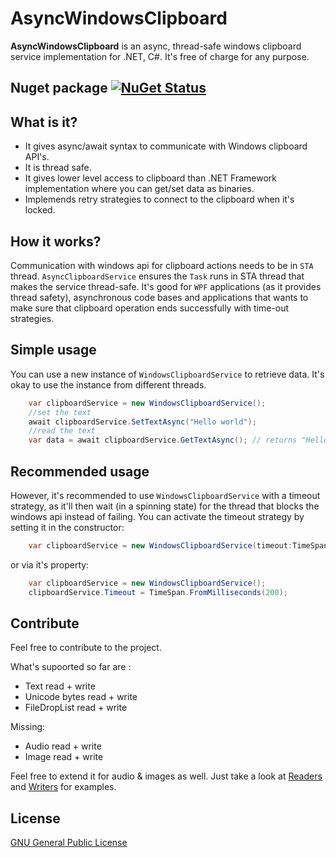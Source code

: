 # AsyncWindowsClipboard
**AsyncWindowsClipboard** is an async, thread-safe windows clipboard service implementation for .NET, C#. It's free of charge for any purpose.

## Nuget package  [![NuGet Status](https://img.shields.io/nuget/v/AsyncClipboardService.svg?style=flat)](https://nuget.org/packages/AsyncClipboardService/)

## What is it?
- It gives async/await syntax to communicate with Windows clipboard API's.
- It is thread safe.
- It gives lower level access to clipboard than .NET Framework implementation where you can get/set data as binaries.
- Implemends retry strategies to connect to the clipboard when it's locked.

## How it works?
Communication with windows api for clipboard actions needs to be in `STA` thread. `AsyncClipboardService` ensures the `Task` runs in STA thread that makes the service thread-safe.
It's good for `WPF` applications (as it provides thread safety), asynchronous code bases and applications that wants to make sure that clipboard operation ends successfully with time-out strategies.

## Simple usage
You can use a new instance of `WindowsClipboardService` to retrieve data. It's okay to use the instance from different threads.

```c#
    var clipboardService = new WindowsClipboardService();
    //set the text
    await clipboardService.SetTextAsync("Hello world");
    //read the text
    var data = await clipboardService.GetTextAsync(); // returns "Hello world"
```

## Recommended usage
However, it's recommended to use `WindowsClipboardService` with a timeout strategy, as it'll then wait (in a spinning state) for the thread that blocks the windows api instead of failing. You can activate the timeout strategy by setting it in the constructor:

```c#
    var clipboardService = new WindowsClipboardService(timeout:TimeSpan.FromMilliseconds(200));
```

or via it's property:

```c#
    var clipboardService = new WindowsClipboardService();
    clipboardService.Timeout = TimeSpan.FromMilliseconds(200);
```

## Contribute
Feel free to contribute to the project. 

What's supoorted so far are :
 - Text read + write
 - Unicode bytes read + write
 - FileDropList read + write

Missing:
 - Audio read + write
 - Image read + write
 
Feel free to extend it for audio & images as well. Just take a look at [Readers](./src/AsyncWindowsClipboard/Modifiers/Readers) and [Writers](./src/AsyncWindowsClipboard/Modifiers/Writers) for examples.

## License
[GNU General Public License](./LICENSE)
